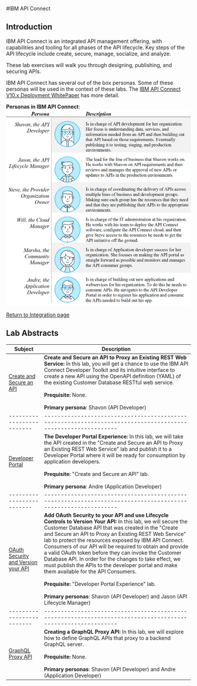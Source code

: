 #IBM API Connect

## Introduction
IBM API Connect is an integrated API management offering, with capabilities and tooling for all phases of the API lifecycle. Key steps of the API lifecycle include create, secure, manage, socialize, and analyze. 

These lab exercises will walk you through designing, publishing, and securing APIs.

IBM API Connect has several out of the box personas. Some of these personas will be used in the context of these labs.  The [IBM API Connect V10.x Deployment WhitePaper](https://community.ibm.com/HigherLogic/System/DownloadDocumentFile.ashx?DocumentFileKey=ad1a8ba0-1515-f9a9-179d-4904f28eade2) has more detail.

**Personas in IBM API Connect**:
![alt text](images/personas.png)

[Return to Integration page](../ReadMe.md)

## Lab Abstracts

|  Subject                            | Description                                            |                                                               
|-------------------------|------------------------------------------------------------------------------------------------------------|
| [Create and Secure an API](Create-and-Secure/ReadMe.md)       | **Create and Secure an API to Proxy an Existing REST Web Service:**  In this lab, you will get a chance to use the IBM API Connect Developer Toolkit and its intuitive interface to create a new API using the OpenAPI definition (YAML) of the existing Customer Database RESTful web service.<br><br>**Prequisite:** None.<br><br>**Primary persona**:  Shavon (API Developer)
|-------------------------|------------------------------------------------------------------------------------------------------------|
| [Developer Portal](Developer-Portal/ReadMe.md)       | **The Developer Portal Experience:**  In this lab, we will take the API created in the "Create and Secure an API to Proxy an Existing REST Web Service" lab and publish it to a Developer Portal where it will be ready for consumption by application developers.<br><br>**Prequisite:** "Create and Secure an API" lab.<br><br>**Primary persona**:  Andre (Application Developer)
|-------------------------|------------------------------------------------------------------------------------------------------------|
| [OAuth Security and Version your API](OAuth-Versioning/ReadMe.md)       | **Add OAuth Security to your API and use Lifecycle Controls to Version Your API:**  In this lab, we will secure the Customer Database API that was created in the "Create and Secure an API to Proxy an Existing REST Web Service" lab to protect the resources exposed by IBM API Connect. Consumers of our API will be required to obtain and provide a valid OAuth token before they can invoke the Customer Database API.  In order for the changes to take effect, we must publish the APIs to the developer portal and make them available for the API Consumers.<br><br>**Prequisite:** "Developer Portal Experience" lab.<br><br>**Primary personas**:  Shavon (API Developer) and Jason (API Lifecycle Manager)
|-------------------------|------------------------------------------------------------------------------------------------------------|
| [GraphQL Proxy API](GraphQL/ReadMe.md)       | **Creating a GraphQL Proxy API:**  In this lab, we will explore how to define GraphQL APIs that proxy to a backend GraphQL server.<br><br>**Prequisite:** None.<br><br>**Primary personas**:  Shavon (API Developer) and Andre (Application Developer)
